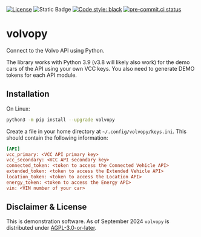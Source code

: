 
[![License](https://img.shields.io/github/license/mausy5043/volvopy)](LICENSE)
![Static Badge](https://img.shields.io/badge/release-rolling-lightgreen)
[![Code style: black](https://img.shields.io/badge/code%20style-black-000000.svg)](https://github.com/psf/black)
[![pre-commit.ci status](https://results.pre-commit.ci/badge/github/Mausy5043/volvopy/devel.svg)](https://results.pre-commit.ci/latest/github/Mausy5043/volvopy/devel)

# volvopy
Connect to the Volvo API using Python.

The library works with Python 3.9 (v3.8 will likely also work) for the demo cars of the API using your own VCC keys. You also need to generate DEMO tokens for each API module.

## Installation
On Linux:
```bash
python3 -m pip install --upgrade volvopy
```

Create a file in your home directory at `~/.config/volvopy/keys.ini`. This should contain the following information:
```ini
[API]
vcc_primary: <VCC API primary key>
vcc_secondary: <VCC API secondary key>
connected_token: <token to access the Connected Vehicle API>
extended_token: <token to access the Extended Vehicle API>
location_token: <token to access the Location API>
energy_token: <token to access the Energy API>
vin: <VIN number of your car>
```

## Disclaimer & License
This is demonstration software.
As of September 2024 `volvopy` is distributed under [AGPL-3.0-or-later](LICENSE).
